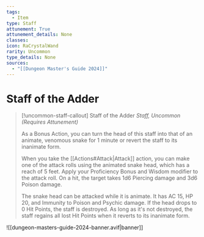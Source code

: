 ```yaml
---
tags:
  - Item
type: Staff
attunement: True
attunement_details: None
classes:
icon: RaCrystalWand
rarity: Uncommon
type_details: None
sources: 
  - "[[Dungeon Master's Guide 2024]]"
---
```

# Staff of the Adder
>[!uncommon-staff-callout] Staff of the Adder
>_Staff, Uncommon (Requires Attunement)_
>
>As a Bonus Action, you can turn the head of this staff into that of an animate, venomous snake for 1 minute or revert the staff to its inanimate form.
>
>When you take the [[Actions#Attack\|Attack]] action, you can make one of the attack rolls using the animated snake head, which has a reach of 5 feet. Apply your Proficiency Bonus and Wisdom modifier to the attack roll. On a hit, the target takes 1d6 Piercing damage and 3d6 Poison damage.
>
>The snake head can be attacked while it is animate. It has AC 15, HP 20, and Immunity to Poison and Psychic damage. If the head drops to 0 Hit Points, the staff is destroyed. As long as it's not destroyed, the staff regains all lost Hit Points when it reverts to its inanimate form.
>


![[dungeon-masters-guide-2024-banner.avif|banner]]
